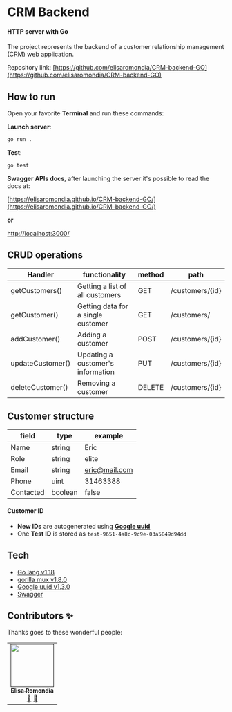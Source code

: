 
# CRM Backend
#### HTTP server with Go
The project represents the backend of a customer relationship management (CRM) web application.

Repository link: [https://github.com/elisaromondia/CRM-backend-GO](https://github.com/elisaromondia/CRM-backend-GO)

## How to run
Open your favorite **Terminal** and run these commands:

**Launch server**:

```sh
go run .
```

**Test**:
```sh
go test
```

**Swagger APIs docs**, after launching the server it's possible to read the docs at:

[https://elisaromondia.github.io/CRM-backend-GO/](https://elisaromondia.github.io/CRM-backend-GO/)

**or**

[http://localhost:3000/](http://localhost:3000/)

## CRUD operations
|  Handler | functionality | method | path  |
|---|---|---|---|
| getCustomers() | Getting a list of all customers  | GET |   /customers/{id}|
| getCustomer() | Getting data for a single customer  |  GET  |/customers/|
| addCustomer() |  Adding a customer | POST | /customers/{id}|
| updateCustomer() | Updating a customer's information  | PUT  |/customers/{id}|
| deleteCustomer() |  Removing a customer |  DELETE | /customers/{id}|

## Customer structure

|  field | type | example |
|---|---|---|
| Name | string  | Eric | 
| Role | string  | elite | 
| Email | string  | eric@mail.com | 
| Phone | uint  | 31463388 | 
| Contacted | boolean  | false | 

#### Customer ID
- **New IDs** are autogenerated using **[Google uuid](https://github.com/google/uuid)**
- One **Test ID** is stored as `test-9651-4a8c-9c9e-03a5849d94dd`

## Tech
- [Go lang v1.18](https://go.dev/) 
- [gorilla mux v1.8.0](https://pkg.go.dev/github.com/gorilla/mux@v1.8.0)
- [Google uuid v1.3.0](https://github.com/google/uuid)
- [Swagger](https://swagger.io/)

## Contributors ✨
Thanks goes to these wonderful people:
<!-- ALL-CONTRIBUTORS-LIST:START - Do not remove or modify this section -->
<!-- prettier-ignore-start -->
<!-- markdownlint-disable -->
<table>
    <td align="center"><a href=" "><img src="https://avatars1.githubusercontent.com/u/22495052?s=400&u=bfa41aa3de72d097e172add801860178358e9362&v=4" width="100px;" alt=""/><br /><sub><b>Elisa Romondia</b></sub></a><br /><a href="https://fr.linkedin.com/in/elisa-romondia" title="LinkedIn">💬</a> <a href="https://github.com/elisaromondia" title="GitHub">📖</a></td>
</table>
<!-- markdownlint-enable -->
<!-- prettier-ignore-end -->
<!-- ALL-CONTRIBUTORS-LIST:END -->


